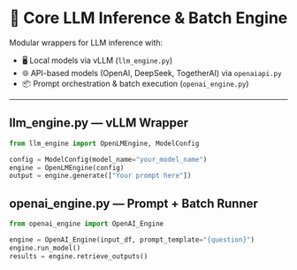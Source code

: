 <h1 align="center">🧠 Core LLM Inference & Batch Engine</h1>

<p align="center">
  
Modular wrappers for LLM inference with:
- 🖥️ Local models via vLLM (`llm_engine.py`)
- 🌐 API-based models (OpenAI, DeepSeek, TogetherAI) via `openaiapi.py`
- 📦 Prompt orchestration & batch execution (`openai_engine.py`)

---

## llm_engine.py — vLLM Wrapper

```python
from llm_engine import OpenLMEngine, ModelConfig

config = ModelConfig(model_name="your_model_name")
engine = OpenLMEngine(config)
output = engine.generate(["Your prompt here"])
```


## openai_engine.py — Prompt + Batch Runner
```python
from openai_engine import OpenAI_Engine

engine = OpenAI_Engine(input_df, prompt_template="{question}")
engine.run_model()
results = engine.retrieve_outputs()
```

